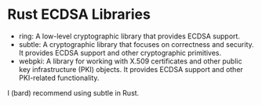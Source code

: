 
# Rust ECDSA Libraries

* ring: A low-level cryptographic library that provides ECDSA support.
* subtle: A cryptographic library that focuses on correctness and security. It provides ECDSA support and other cryptographic primitives.
* webpki: A library for working with X.509 certificates and other public key infrastructure (PKI) objects. It provides ECDSA support and other PKI-related functionality.


I (bard) recommend using subtle in Rust.


